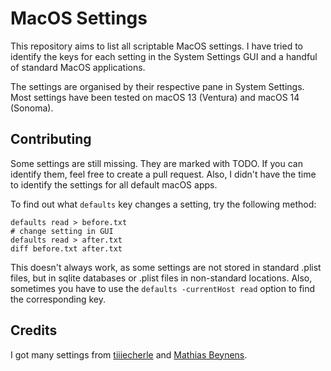 # MacOS Settings

This repository aims to list all scriptable MacOS settings. I have tried to identify the keys for each setting in the System Settings GUI and a handful of standard MacOS applications.

The settings are organised by their respective pane in System Settings. Most settings have been tested on macOS 13 (Ventura) and macOS 14 (Sonoma).

## Contributing

Some settings are still missing. They are marked with TODO. If you can identify them, feel free to create a pull request. Also, I didn't have the time to identify the settings for all default macOS apps.

To find out what `defaults` key changes a setting, try the following method:
```shell
defaults read > before.txt
# change setting in GUI
defaults read > after.txt
diff before.txt after.txt
```
This doesn't always work, as some settings are not stored in standard .plist files, but in sqlite databases or .plist files in non-standard locations. Also, sometimes you have to use the `defaults -currentHost read` option to find the corresponding key.

## Credits

I got many settings from [tiiiecherle](https://github.com/tiiiecherle/osx_install_config/blob/master/11_system_and_app_preferences/11c_macos_preferences_14.sh) and [Mathias Beynens](https://github.com/mathiasbynens/dotfiles/blob/main/.macos).
